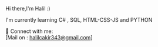Hi there,I'm Halil :)

I'm currently learning 
C# ,
SQL,
HTML-CSS-JS 
and PYTHON 

📩 Connect with me:
<br>
[Mail on : halilcakir343@gmail.com]
<br />




<!---
cakirhalil/cakirhalil is a ✨ special ✨ repository because its `README.md` (this file) appears on your GitHub profile.
You can click the Preview link to take a look at your changes.
--->
